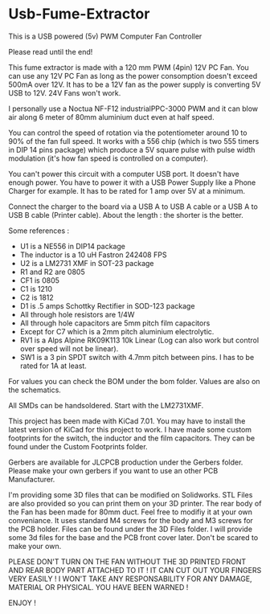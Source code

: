 # Usb-Fume-Extractor
This is a USB powered (5v) PWM Computer Fan Controller


Please read until the end!


This fume extractor is made with a 120 mm PWM (4pin) 12V PC Fan. 
You can use any 12V PC Fan as long as the power consomption doesn't exceed 500mA over 12V.
It has to be a 12V fan as the power supply is converting 5V USB to 12V. 24V Fans won't work.

I personally use a Noctua NF-F12 industrialPPC-3000 PWM and it can blow air 
along 6 meter of 80mm aluminium duct even at half speed.



You can control the speed of rotation via the potentiometer around 10 to 90% of the fan full speed.
It works with a 556 chip (which is two 555 timers in DIP 14 pins package) which produce a 5V square pulse
with pulse width modulation (it's how fan speed is controlled on a computer).



You can't power this circuit with a computer USB port. It doesn't have enough power. You have to power it with
a USB Power Supply like a Phone Charger for example. It has to be rated for 1 amp over 5V at a minimum. 

Connect the charger to the board via a USB A to USB A cable or a USB A to USB B cable (Printer cable). 
About the length : the shorter is the better.  



Some references :

* U1 is a NE556 in DIP14 package
* The inductor is a 10 uH Fastron 242408 FPS
* U2 is a LM2731 XMF in SOT-23 package
* R1 and R2 are 0805
* CF1 is 0805
* C1 is 1210
* C2 is 1812
* D1 is .5 amps Schottky Rectifier in SOD-123 package
* All through hole resistors are 1/4W
* All through hole capacitors are 5mm pitch film capacitors
* Except for C7 which is a 2mm pitch aluminium electrolytic.
* RV1 is a Alps Alpine RK09K113 10k Linear (Log can also work but control over speed will not be linear).
* SW1 is a 3 pin SPDT switch with 4.7mm pitch between pins. I has to be rated for 1A at least.

For values you can check the BOM under the bom folder. Values are also on the schematics.

All SMDs can be handsoldered. Start with the LM2731XMF.



This project has been made with KiCad 7.01. You may have to install the latest version of KiCad
for this project to work.
I have made some custom footprints for the switch, the inductor and the film capacitors.
They can be found under the Custom Footprints folder.

Gerbers are available for JLCPCB production under the Gerbers folder. 
Please make your own gerbers if you want to use an other PCB Manufacturer.



I'm providing some 3D files that can be modified on Solidworks. STL Files are also provided so you can print
them on your 3D printer. The rear body of the Fan has been made for 80mm duct. 
Feel free to modifiy it at your own conveniance.
It uses standard M4 screws for the body and M3 screws for the PCB holder.
Files can be found under the 3D Files folder. I will provide some 3d files for the base 
and the PCB front cover later. 
Don't be scared to make your own.

PLEASE DON'T TURN ON THE FAN WITHOUT THE 3D PRINTED FRONT AND REAR BODY PART ATTACHED TO IT !
IT CAN CUT OUT YOUR FINGERS VERY EASILY !
I WON'T TAKE ANY RESPONSABILITY FOR ANY DAMAGE, MATERIAL OR PHYSICAL. YOU HAVE BEEN WARNED !



ENJOY !
